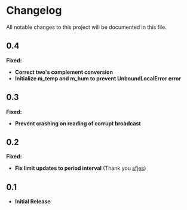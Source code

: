 # Changelog
All notable changes to this project will be documented in this file.

## 0.4
**Fixed:**

 - **Correct two's complement conversion**
 - **Initialize m_temp and m_hum to prevent UnboundLocalError error**

## 0.3
**Fixed:**

 - **Prevent crashing on reading of corrupt broadcast**

## 0.2

**Fixed:**

 - **Fix limit updates to period interval** (Thank you [sfjes](github.com/sfjes))

## 0.1
  - **Initial Release**
